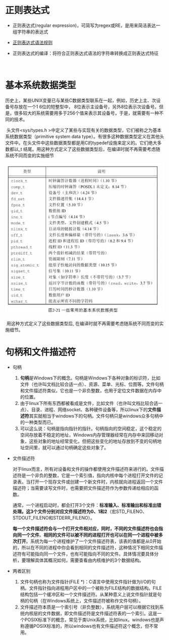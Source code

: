 # 正则表达式

- 正则表达式(regular expression)，可简写为regex或RE，是用来简洁表达一组字符串的表达式

- [正则表达式语法规则](<https://www.jianshu.com/p/e25c4cfc8f4e>)

- 正则表达式的编译：将符合正则表达式语法的字符串转换成正则表达式特征

  ​	



# 基本系统数据类型

​	历史上，某些UNIX变量已与某些C数据类型联系在一起，例如，历史上主、次设备号存放在一个1 6位的短整型中， 8位表示主设备号，另外8位表示次设备号。但是，很多较大的系统需要用多于256个值来表示其设备号，于是，就需要有一种不同的技术。

​	头文件<sys/types.h >中定义了某些与实现有关的数据类型，它们被称之为基本系统数据类型（primitive system data type）。有很多这种数据类型定义在其他头文件中。在头文件中这些数据类型都是用C的typedef设施来定义的。它们绝大多数都以_t 结尾。用这种方式定义了这些数据类型后，在编译时就不再需要考虑随系统不同而变的实施细节

![常用基本系统数据类型](img/基本系统数据类型.png)

​	用这种方式定义了这些数据类型后, 在编译时就不再需要考虑随系统不同而变的实施细节。





# 句柄和文件描述符



- 句柄
  1. **句柄**是Windows下的概念。句柄是Windows下各种对象的标识符，比如文件（也许叫文档比较合适一点）、资源、菜单、光标、位图等。文件句柄和文件描述符类似，它也是一个非负整数，也用于定位文件数据在内存中的位置。
  2. 由于linux下所有东西都被看成是文件，比如文件（也许叫文档比较合适一点）、目录、进程、网络socket、各种硬件设备等，所以linux下的**文件描述符**其实就相当于windows下的句柄。文件句柄只是windows众多句柄中的一种类型而已。
  3. 可以这么说：句柄是指向指针的指针。句柄指向的空间稳定，这个稳定的空间存放着不稳定的地址，Windows内存管理器经常在内存中来回移动对象，这些对象的地址经常变化，但把这些变化的地址存放到不变的句柄地址空间里，就可以通过句柄确定这些对象了。





- 文件描述符

  对于linux而言，所有对设备和文件的操作都使用文件描述符来进行的。文件描述符是一个非负的整数，它是一个索引值，指向内核中每个进程打开文件的记录表。当打开一个现存文件或创建一个新文件时，内核就向进程返回一个文件描述符；当需要读写文件时，也需要把文件描述符作为参数传递给相应的函数。

  通常，一个进程启动时，都会打开3个文件：**标准输入、标准输出和标准出错处理。这3个文件分别对应文件描述符为0、1和2**（宏STD_FILENO、STDOUT_FILENO和STDERR_FILENO）。

  **每一个文件描述符会与一个打开文件相对应，同时，不同的文件描述符也会指向同一个文件**。**相同的文件可以被不同的进程打开也可以在同一个进程中被多次打开**。系统为每一个进程维护了一个文件描述符表，该表的值都是从0开始的，所以在不同的进程中你会看到相同的文件描述符，这种情况下相同文件描述符有可能指向同一个文件，也有可能指向不同的文件。具体情况要具体分析，要理解具体其概况如何，需要查看由内核维护的3个数据结构。





- 两者区别
  1. 文件句柄也称为文件指针(FILE *)：C语言中使用文件指针做为I/O的句柄。文件指针指向进程用户区中的一个被称为FILE结构的数据结构。FILE结构包括一个缓冲区和一个文件描述符。从某种意义上说文件指针就是句柄的句柄（在Windows系统上，文件描述符被称作文件句柄）。
  2. 文件描述符本质是一个索引号（非负整数），系统用户层可以根据它找到系统内核层的文件数据，即文件描述符是文件描述符表的一个索引。这是一个POSIX标准下的概念，常见于类Unix系统，比如linux。windows也是声称遵循POSIX标准的，所以windows也有文件描述符这个概念，但不常用。